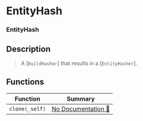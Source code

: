 # EntityHash

### EntityHash



## Description

>  A [`BuildHasher`] that results in a [`EntityHasher`].

## Functions

| Function | Summary |
| --- | --- |
| `clone(_self)` | [No Documentation 🚧](./entityhash/clone.md) |